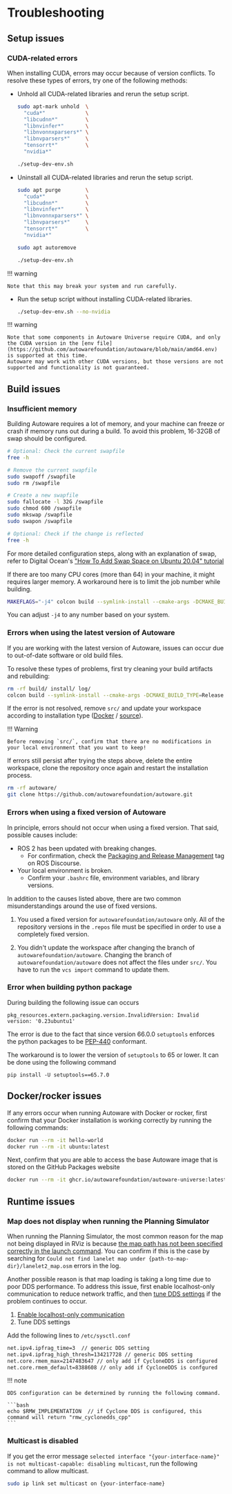 # Troubleshooting

## Setup issues

### CUDA-related errors

When installing CUDA, errors may occur because of version conflicts. To resolve these types of errors, try one of the following methods:

- Unhold all CUDA-related libraries and rerun the setup script.

  ```bash
  sudo apt-mark unhold  \
    "cuda*"             \
    "libcudnn*"         \
    "libnvinfer*"       \
    "libnvonnxparsers*" \
    "libnvparsers*"     \
    "tensorrt*"         \
    "nvidia*"

  ./setup-dev-env.sh
  ```

- Uninstall all CUDA-related libraries and rerun the setup script.

  ```bash
  sudo apt purge        \
    "cuda*"             \
    "libcudnn*"         \
    "libnvinfer*"       \
    "libnvonnxparsers*" \
    "libnvparsers*"     \
    "tensorrt*"         \
    "nvidia*"

  sudo apt autoremove

  ./setup-dev-env.sh
  ```

!!! warning

    Note that this may break your system and run carefully.

- Run the setup script without installing CUDA-related libraries.

  ```bash
  ./setup-dev-env.sh --no-nvidia
  ```

!!! warning

    Note that some components in Autoware Universe require CUDA, and only the CUDA version in the [env file](https://github.com/autowarefoundation/autoware/blob/main/amd64.env) is supported at this time.
    Autoware may work with other CUDA versions, but those versions are not supported and functionality is not guaranteed.

## Build issues

### Insufficient memory

Building Autoware requires a lot of memory, and your machine can freeze or crash if memory runs out during a build. To avoid this problem, 16-32GB of swap should be configured.

```bash
# Optional: Check the current swapfile
free -h

# Remove the current swapfile
sudo swapoff /swapfile
sudo rm /swapfile

# Create a new swapfile
sudo fallocate -l 32G /swapfile
sudo chmod 600 /swapfile
sudo mkswap /swapfile
sudo swapon /swapfile

# Optional: Check if the change is reflected
free -h
```

For more detailed configuration steps, along with an explanation of swap, refer to Digital Ocean's ["How To Add Swap Space on Ubuntu 20.04" tutorial](https://www.digitalocean.com/community/tutorials/how-to-add-swap-space-on-ubuntu-20-04)

If there are too many CPU cores (more than 64) in your machine, it might requires larger memory.
A workaround here is to limit the job number while building.

```bash
MAKEFLAGS="-j4" colcon build --symlink-install --cmake-args -DCMAKE_BUILD_TYPE=Release
```

You can adjust `-j4` to any number based on your system.

### Errors when using the latest version of Autoware

If you are working with the latest version of Autoware, issues can occur due to out-of-date software or old build files.

To resolve these types of problems, first try cleaning your build artifacts and rebuilding:

```bash
rm -rf build/ install/ log/
colcon build --symlink-install --cmake-args -DCMAKE_BUILD_TYPE=Release
```

If the error is not resolved, remove `src/` and update your workspace according to installation type ([Docker](../installation/autoware/docker-installation.md#how-to-update-a-workspace) / [source](../installation/autoware/source-installation.md#how-to-update-a-workspace)).

!!! Warning

    Before removing `src/`, confirm that there are no modifications in your local environment that you want to keep!

If errors still persist after trying the steps above, delete the entire workspace, clone the repository once again and restart the installation process.

```bash
rm -rf autoware/
git clone https://github.com/autowarefoundation/autoware.git
```

### Errors when using a fixed version of Autoware

In principle, errors should not occur when using a fixed version. That said, possible causes include:

- ROS 2 has been updated with breaking changes.
  - For confirmation, check the [Packaging and Release Management](https://discourse.ros.org/c/release/16) tag on ROS Discourse.
- Your local environment is broken.
  - Confirm your `.bashrc` file, environment variables, and library versions.

In addition to the causes listed above, there are two common misunderstandings around the use of fixed versions.

1. You used a fixed version for `autowarefoundation/autoware` only.
   All of the repository versions in the `.repos` file must be specified in order to use a completely fixed version.

2. You didn't update the workspace after changing the branch of `autowarefoundation/autoware`.
   Changing the branch of `autowarefoundation/autoware` does not affect the files under `src/`. You have to run the `vcs import` command to update them.

### Error when building python package

During building the following issue can occurs

```
pkg_resources.extern.packaging.version.InvalidVersion: Invalid version: '0.23ubuntu1'
```

The error is due to the fact that since version 66.0.0 `setuptools` enforces the python packages to be
[PEP-440](https://peps.python.org/pep-0440/) conformant.

The workaround is to lower the version of `setuptools` to 65 or lower. It can be done using the following command

```
pip install -U setuptools==65.7.0
```

## Docker/rocker issues

If any errors occur when running Autoware with Docker or rocker, first confirm that your Docker installation is working correctly by running the following commands:

```bash
docker run --rm -it hello-world
docker run --rm -it ubuntu:latest
```

Next, confirm that you are able to access the base Autoware image that is stored on the GitHub Packages website

```bash
docker run --rm -it ghcr.io/autowarefoundation/autoware-universe:latest
```

## Runtime issues

### Map does not display when running the Planning Simulator

When running the Planning Simulator, the most common reason for the map not being displayed in RViz is because [the map path has not been specified correctly in the launch command](../tutorials/ad-hoc-simulation/planning-simulation.md#how-to-run-a-planning-simulation). You can confirm if this is the case by searching for `Could not find lanelet map under {path-to-map-dir}/lanelet2_map.osm` errors in the log.

Another possible reason is that map loading is taking a long time due to poor DDS performance. To address this issue, first enable localhost-only communication to reduce network traffic, and then [tune DDS settings](https://docs.ros.org/en/rolling/How-To-Guides/DDS-tuning.html) if the problem continues to occur.

1. [Enable localhost-only communication](../installation/additional-settings-for-developers/index.md#enabling-localhost-only-communication)
2. Tune DDS settings

Add the following lines to `/etc/sysctl.conf`

```bash
net.ipv4.ipfrag_time=3  // generic DDS setting
net.ipv4.ipfrag_high_thresh=134217728 // generic DDS setting
net.core.rmem_max=2147483647 // only add if CycloneDDS is configured
net.core.rmem_default=8388608 // only add if CycloneDDS is confgured
```

!!! note

    DDS configuration can be determined by running the following command.

    ```bash
    echo $RMW_IMPLEMENTATION  // if Cyclone DDS is configured, this command will return "rmw_cyclonedds_cpp"
    ```

### Multicast is disabled

If you get the error message `selected interface "{your-interface-name}" is not multicast-capable: disabling multicast`, run the following command to allow multicast.

```bash
sudo ip link set multicast on {your-interface-name}
```
